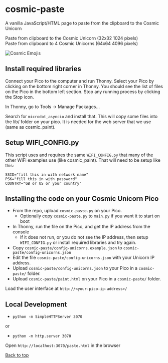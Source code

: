 # cosmic-paste

A vanilla JavaScript/HTML page to paste from the clipboard to the Cosmic Unicorn

Paste from clipboard to the Cosmic Unicorn (32x32 1024 pixels)  
Paste from clipboard to 4 Cosmic Unicorns (64x64 4096 pixels)

![Cosmic Emojis](https://chriscarey.com/images/pimoroni/unicorn/cosmic-paste-1.jpeg "Cosmic Paste")

## Install required libraries

Connect your Pico to the computer and run Thonny. Select your Pico by clicking on the bottom right corner in Thonny. You should see the list of files on the Pico in the bottom left section. Stop any running process by clicking the Stop icon.

In Thonny, go to Tools -> Manage Packages...

Search for `microdot_asyncio` and install that. This will copy some files into the lib/ folder on your pico. It is needed for the web server that we use (same as cosmic_paint).

## Setup WIFI_CONFIG.py

This script uses and requires the same `WIFI_CONFIG.py` that many of the other WiFi examples use (like cosmic_paint). That will need to be setup like this:
```
SSID="fill this in with network name"
PSK="fill this in with password"
COUNTRY="GB or US or your country"
```

## Installing the code on your Cosmic Unicorn Pico

- From the repo, upload `cosmic-paste.py` on your Pico.
    - Optionally copy `cosmic-paste.py` to `main.py` if you want it to start on boot
- In Thonny, run the file on the Pico, and get the IP address from the console
    - If it does not run, or you do not see the IP address, then setup `WIFI_CONFIG.py` or install required libraries and try again.
- Copy `cosmic-paste/config-unicorns.example.json` to `cosmic-paste/config-unicorns.json`
- Edit the file `cosmic-paste/config-unicorns.json` with your Unicorn IP address.
- Upload `cosmic-paste/config-unicorns.json` to your Pico in a `cosmic-paste/` folder.
- Upload `cosmic-paste/paint.html` on your Pico in a `cosmic-paste/` folder.

Load the user interface at `http://<your-pico-ip-address>/`

## Local Development

- `python -m SimpleHTTPServer 3070`

or

- `python -m http.server 3070`

Open `http://localhost:3070/paste.html` in the browser

[Back to top](https://github.com/chriscareycode/cosmic-unicorn/)

